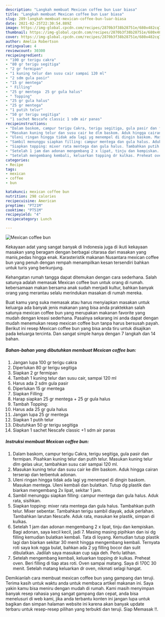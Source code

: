 ```yaml
---
description: "Langkah membuat Mexican coffee bun Luar biasa"
title: "Langkah membuat Mexican coffee bun Luar biasa"
slug: 289-langkah-membuat-mexican-coffee-bun-luar-biasa
date: 2021-02-25T22:30:54.889Z
image: https://img-global.cpcdn.com/recipes/2870b3f38b28751e/680x482cq70/mexican-coffee-bun-foto-resep-utama.jpg
thumbnail: https://img-global.cpcdn.com/recipes/2870b3f38b28751e/680x482cq70/mexican-coffee-bun-foto-resep-utama.jpg
cover: https://img-global.cpcdn.com/recipes/2870b3f38b28751e/680x482cq70/mexican-coffee-bun-foto-resep-utama.jpg
author: Amelia Robertson
ratingvalue: 4
reviewcount: 30300
recipeingredient:
- "100 gr terigu cakra"
- "80 gr terigu segitiga"
- "2 gr fermipan"
- "1 kuning telur dan susu cair sampai 120 ml"
- "2 sdm gula pasir"
- "15 gr mentega"
- " Filling"
- "25 gr mentega  25 gr gula halus"
- " Topping"
- "25 gr gula halus"
- "25 gr mentega"
- "1 putih telur"
- "50 gr terigu segitiga"
- "1 sachet Nescafe classic 1 sdm air panas"
recipeinstructions:
- "Dalam baskom, campur terigu Cakra, terigu segitiga, gula pasir dan fermipan. Pisahkan kuning telur dan putih telur. Masukan kuning telur dlm gelas ukur, tambahkan susu cair sampai 120 ml."
- "Masukan kuning telur dan susu cair ke dlm baskom. Aduk hingga cairan terserap dan terbentuk adonan."
- "Uleni ringan hingga tidak ada lagi yg menempel di dingin baskom. Masukan mentega. Uleni kembali dan bulatkan. Tutup dg plastik dan biarkan mengembang 2x lipat, sekitar 1 jam."
- "Sambil menunggu siapkan filling: campur mentega dan gula halus. Aduk rata, sisihkan."
- "Siapkan topping: mixer rata mentega dan gula halus. Tambahkan putih telur. Mixer sebentar. Tambahkan terigu sambil diayak, aduk perlahan. Tambahkan larutan Nescafe. Aduk rata, masukan ke plastik, simpan di kulkas."
- "Setelah 1 jam dan adonan mengembang 2 x lipat, tinju dan kempiskan. Bagi adonan, saya kecil kecil, jadi 7. Masing masing pipihkan dan isi dg filling kemudian bulatkan kembali. Tata di loyang. Kemudian tutup plastik lagi dan biarkan sekitar 30 menit hingga mengembang kembali. Ternyata roti saya kok ngga bulat, bahkan ada 2 yg filling bocor dan sulit dibulatkan. Jadilah saya masukan cup saja deh. Perlu latihan."
- "Setelah mengembang kembali, keluarkan topping dr kulkas. Preheat oven. Beri filling di tiap atas roti. Oven sampai matang. Saya di 170C 30 menit. Setelah matang keluarkan dr oven, nikmati selagi hangat."
categories:
- Recipe
tags:
- mexican
- coffee
- bun

katakunci: mexican coffee bun 
nutrition: 298 calories
recipecuisine: American
preptime: "PT21M"
cooktime: "PT51M"
recipeyield: "4"
recipecategory: Lunch

---
```



![Mexican coffee bun](https://img-global.cpcdn.com/recipes/2870b3f38b28751e/680x482cq70/mexican-coffee-bun-foto-resep-utama.jpg)

Kekayaan adat yang sangat banyak di Indonesia juga di ikuti kekayaan masakan yang beragam dengan berbagai citarasa dari masakan yang manis,pedas hingga enak. Karasteristik makanan Nusantara mexican coffee bun yang penuh dengan rempah menampilkan kesan tersendiri bahkan untuk turis yang berkunjung.




Kehangatan rumah tangga dapat ditemukan dengan cara sederhana. Salah satunya adalah memasak Mexican coffee bun untuk orang di rumah. kebersamaan makan bersama anak sudah menjadi kultur, bahkan banyak orang yang merantau selalu merindukan masakan di rumah mereka.

Buat kamu yang suka memasak atau harus menyiapkan masakan untuk keluarga ada banyak jenis makanan yang bisa anda praktekkan salah satunya mexican coffee bun yang merupakan makanan favorite yang mudah dengan kreasi sederhana. Pasalnya sekarang ini anda dapat dengan mudah menemukan resep mexican coffee bun tanpa harus bersusah payah.
Berikut ini resep Mexican coffee bun yang bisa anda tiru untuk disajikan pada keluarga tercinta. Dan sangat simple hanya dengan 7 langkah dan 14 bahan.


<!--inarticleads1-->

##### Bahan-bahan yang dibutuhkan membuat Mexican coffee bun:

1. Jangan lupa 100 gr terigu cakra
1. Diperlukan 80 gr terigu segitiga
1. Siapkan 2 gr fermipan
1. Tambah 1 kuning telur dan susu cair, sampai 120 ml
1. Harus ada 2 sdm gula pasir
1. Diperlukan 15 gr mentega
1. Siapkan  Filling:
1. Harap siapkan 25 gr mentega + 25 gr gula halus
1. Tambah  Topping:
1. Harus ada 25 gr gula halus
1. Jangan lupa 25 gr mentega
1. Siapkan 1 putih telur
1. Dibutuhkan 50 gr terigu segitiga
1. Siapkan 1 sachet Nescafe classic +1 sdm air panas




<!--inarticleads2-->

##### Instruksi membuat  Mexican coffee bun:

1. Dalam baskom, campur terigu Cakra, terigu segitiga, gula pasir dan fermipan. Pisahkan kuning telur dan putih telur. Masukan kuning telur dlm gelas ukur, tambahkan susu cair sampai 120 ml.
1. Masukan kuning telur dan susu cair ke dlm baskom. Aduk hingga cairan terserap dan terbentuk adonan.
1. Uleni ringan hingga tidak ada lagi yg menempel di dingin baskom. Masukan mentega. Uleni kembali dan bulatkan. Tutup dg plastik dan biarkan mengembang 2x lipat, sekitar 1 jam.
1. Sambil menunggu siapkan filling: campur mentega dan gula halus. Aduk rata, sisihkan.
1. Siapkan topping: mixer rata mentega dan gula halus. Tambahkan putih telur. Mixer sebentar. Tambahkan terigu sambil diayak, aduk perlahan. Tambahkan larutan Nescafe. Aduk rata, masukan ke plastik, simpan di kulkas.
1. Setelah 1 jam dan adonan mengembang 2 x lipat, tinju dan kempiskan. Bagi adonan, saya kecil kecil, jadi 7. Masing masing pipihkan dan isi dg filling kemudian bulatkan kembali. Tata di loyang. Kemudian tutup plastik lagi dan biarkan sekitar 30 menit hingga mengembang kembali. Ternyata roti saya kok ngga bulat, bahkan ada 2 yg filling bocor dan sulit dibulatkan. Jadilah saya masukan cup saja deh. Perlu latihan.
1. Setelah mengembang kembali, keluarkan topping dr kulkas. Preheat oven. Beri filling di tiap atas roti. Oven sampai matang. Saya di 170C 30 menit. Setelah matang keluarkan dr oven, nikmati selagi hangat.




Demikianlah cara membuat mexican coffee bun yang gampang dan teruji. Terima kasih untuk waktu anda untuk membaca artikel makanan ini. Saya yakin kamu bisa meniru dengan mudah di rumah. Kami masih menyimpan banyak resep rahasia yang sangat gampang dan cepat, anda bisa menelusuri di web kami, jika anda terbantu konten ini jangan lupa untuk bagikan dan simpan halaman website ini karena akan banyak update terbaru untuk resep-resep pilihan yang terbukti dan teruji. Siap Memasak !!. 
